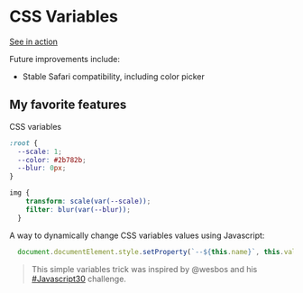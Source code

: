 # CSS Variables

[See in action](https://rosnovsky.github.io/css-variables/)

Future improvements include:
- Stable Safari compatibility, including color picker

## My favorite features

CSS variables

```CSS
:root {
  --scale: 1;
  --color: #2b782b;
  --blur: 0px;
}

img {
    transform: scale(var(--scale));
    filter: blur(var(--blur));
  }
```

A way to dynamically change CSS variables values using Javascript:

```javascript
  document.documentElement.style.setProperty(`--${this.name}`, this.value + `${suffix}`);
```

>This simple variables trick was inspired by @wesbos and his [#Javascript30](http://javascript30.com) challenge.
